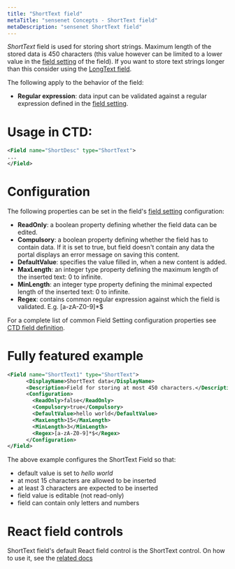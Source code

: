 ```yaml
---
title: "ShortText field"
metaTitle: "sensenet Concepts - ShortText field"
metaDescription: "sensenet ShortText field"
---
```


*ShortText* field is used for storing short strings. Maximum length of the stored data is 450 characters (this value however can be limited to a lower value in the [field setting](/concepts/fields/01-field-setting) of the field). If you want to store text strings longer than this consider using the [LongText field](/concepts/fields/04-longtext).

The following apply to the behavior of the field:

- **Regular expression**: data input can be validated against a regular expression defined in the [field setting](/concepts/fields/01-field-setting).

# Usage in CTD:

```xml
<Field name="ShortDesc" type="ShortText">
...
</Field>
```

# Configuration

The following properties can be set in the field's [field setting](/concepts/fields/01-field-setting) configuration:

- **ReadOnly**: a boolean property defining whether the field data can be edited.
- **Compulsory**: a boolean property defining whether the field has to contain data. If it is set to true, but field doesn't contain any data the portal displays an error message on saving this content.
- **DefaultValue**: specifies the value filled in, when a new content is added.
- **MaxLength**: an integer type property defining the maximum length of the inserted text: 0 to infinite.
- **MinLength**: an integer type property defining the minimal expected length of the inserted text: 0 to infinite.
- **Regex**: contains common regular expression against which the field is validated. E.g. [a-zA-Z0-9]*$

<note severity="info">
For a complete list of common Field Setting configuration properties see <a href="/concepts/content-management/03-content-types">CTD field definition</a>.
</note>

# Fully featured example

```xml
<Field name="ShortText1" type="ShortText">
      <DisplayName>ShortText data</DisplayName>
      <Description>Field for storing at most 450 characters.</Description>
      <Configuration>
        <ReadOnly>false</ReadOnly>
        <Compulsory>true</Compulsory>
        <DefaultValue>hello world</DefaultValue>
        <MaxLength>15</MaxLength>
        <MinLength>3</MinLength>
        <Regex>[a-zA-Z0-9]*$</Regex>
      </Configuration>
</Field>
```

The above example configures the ShortText Field so that:

- default value is set to *hello world*
- at most 15 characters are allowed to be inserted
- at least 3 characters are expected to be inserted
- field value is editable (not read-only)
- field can contain only letters and numbers

# React field controls

ShortText field's default React field control is the ShortText control. On how to use it, see the [related docs](https://sn-react-component-docs.netlify.app/?path=/story/fieldcontrols-shorttext--new-mode)
